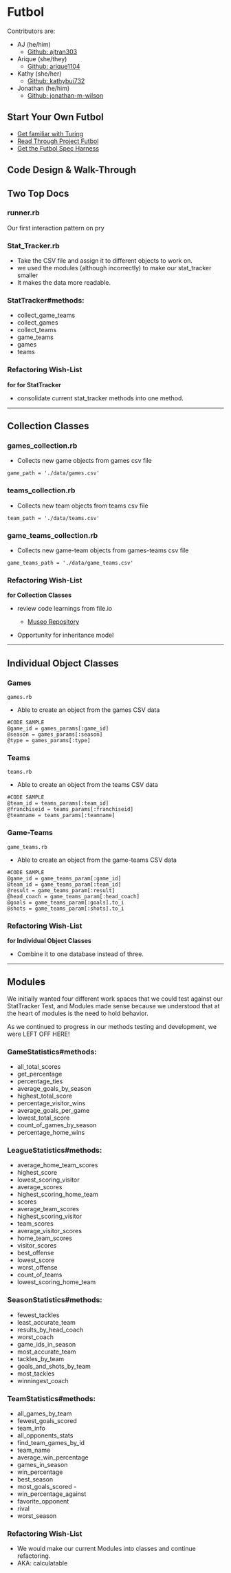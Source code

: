 # Futbol
Contributors are:
- AJ (he/him)
  - [Github: ajtran303](https://github.com/ajtran303)
- Arique (she/they)
  - [Github: arique1104](https://github.com/arique1104)
- Kathy (she/her)
  - [Github: kathybui732](https://github.com/Kathybui732)
- Jonathan (he/him)
  - [Github: jonathan-m-wilson](https://github.com/jonathan-m-wilson)

## Start Your Own Futbol
- [Get familiar with Turing](https://turing.io/)
- [Read Through Project Futbol](https://backend.turing.io/module1/projects/futbol/)
- [Get the Futbol Spec Harness](https://github.com/turingschool-examples/futbol_spec_harness)


## Code Design & Walk-Through

## Two Top Docs

### runner.rb
Our first interaction pattern on pry


### Stat_Tracker.rb
  - Take the CSV file and assign it to different objects to work on.
  - we used the modules (although incorrectly) to make our stat_tracker smaller
  - It makes the data more readable.

### StatTracker#methods:
  - collect_game_teams  
  - collect_games  
  - collect_teams  
  - game_teams  
  - games  
  - teams

### Refactoring Wish-List
__for for StatTracker__
  - consolidate current stat_tracker methods into one method.

______________________

## Collection Classes
### games_collection.rb
- Collects new game objects from games csv file

`game_path = './data/games.csv'`

### teams_collection.rb
- Collects new team objects from teams csv file

`team_path = './data/teams.csv'`

### game_teams_collection.rb
- Collects new game-team objects from games-teams csv file

`game_teams_path = './data/game_teams.csv'`

### Refactoring Wish-List
__for Collection Classes__
- review code learnings from file.io
  - [Museo Repository](https://github.com/turingschool-examples/museo)


- Opportunity for inheritance model
______________________

## Individual Object Classes
### Games

`games.rb`

- Able to create an object from the games CSV data

```
#CODE SAMPLE
@game_id = games_params[:game_id]
@season = games_params[:season]
@type = games_params[:type]
```

### Teams

`teams.rb`

- Able to create an object from the teams CSV data

```
#CODE SAMPLE
@team_id = teams_params[:team_id]
@franchiseid = teams_params[:franchiseid]
@teamname = teams_params[:teamname]
```

### Game-Teams

`game_teams.rb`
- Able to create an object from the game-teams CSV data

```
#CODE SAMPLE
@game_id = game_teams_param[:game_id]
@team_id = game_teams_param[:team_id]
@result = game_teams_param[:result]
@head_coach = game_teams_param[:head_coach]
@goals = game_teams_param[:goals].to_i
@shots = game_teams_param[:shots].to_i
```

### Refactoring Wish-List
__for Individual Object Classes__
- Combine it to one database instead of three.
______________________
## Modules
We initially wanted four different work spaces that we could test against our StatTracker Test, and Modules made sense because we understood that at the heart of modules is the need to hold behavior.

As we continued to progress in our methods testing and development, we were LEFT OFF HERE!

### GameStatistics#methods:

  - all_total_scores         
  - get_percentage        
  - percentage_ties
  - average_goals_by_season   
  - highest_total_score   
  - percentage_visitor_wins
  - average_goals_per_game    
  - lowest_total_score
  - count_of_games_by_season  
  - percentage_home_wins

### LeagueStatistics#methods:
  - average_home_team_scores
  - highest_score              
  - lowest_scoring_visitor
  - average_scores            
  - highest_scoring_home_team  
  - scores
  - average_team_scores       
  - highest_scoring_visitor    
  - team_scores
  - average_visitor_scores   
  - home_team_scores           
  - visitor_scores
  - best_offense              
  - lowest_score               
  - worst_offense
  - count_of_teams            
  - lowest_scoring_home_team

### SeasonStatistics#methods:
  - fewest_tackles           
  - least_accurate_team  
  - results_by_head_coach  
  - worst_coach
  - game_ids_in_season       
  - most_accurate_team   
  - tackles_by_team
  - goals_and_shots_by_team  
  - most_tackles         
  - winningest_coach

### TeamStatistics#methods:
  - all_games_by_team       
  - fewest_goals_scored    
  - team_info
  - all_opponents_stats
  - find_team_games_by_id  
  - team_name
  - average_win_percentage
  - games_in_season   
  - win_percentage
  - best_season    
  - most_goals_scored   -
  - win_percentage_against
  - favorite_opponent      
  - rival                
  - worst_season

### Refactoring Wish-List
- We would make our current Modules into classes and continue refactoring.
- AKA: calculatable
